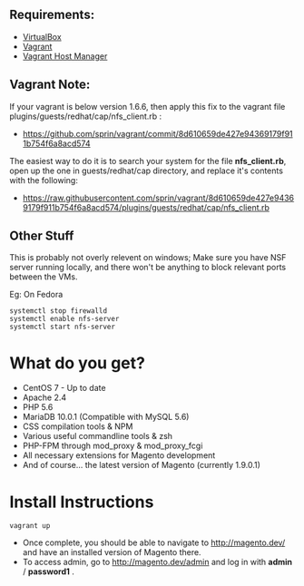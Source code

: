 ## Requirements: ##
+ [VirtualBox](https://www.virtualbox.org/wiki/Downloads)
+ [Vagrant](http://www.vagrantup.com/downloads.html)
+ [Vagrant Host Manager](https://github.com/smdahlen/vagrant-hostmanager)


## Vagrant Note: ##
If your vagrant is below version 1.6.6, then apply this fix to the vagrant file plugins/guests/redhat/cap/nfs_client.rb :
 * https://github.com/sprin/vagrant/commit/8d610659de427e94369179f911b754f6a8acd574

The easiest way to do it is to search your system for the file **nfs_client.rb**, open up the one in guests/redhat/cap directory, and replace it's contents with the following:
 * https://raw.githubusercontent.com/sprin/vagrant/8d610659de427e94369179f911b754f6a8acd574/plugins/guests/redhat/cap/nfs_client.rb


## Other Stuff ##
This is probably not overly relevent on windows; Make sure you have NSF server running locally, and there won't be anything to block relevant ports between the VMs.

Eg: On Fedora
```
systemctl stop firewalld
systemctl enable nfs-server
systemctl start nfs-server 
```


# What do you get? #
 * CentOS 7 - Up to date 
 * Apache 2.4
 * PHP 5.6
 * MariaDB 10.0.1 (Compatible with MySQL 5.6)
 * CSS compilation tools & NPM
 * Various useful commandline tools & zsh
 * PHP-FPM through mod_proxy & mod_proxy_fcgi
 * All necessary extensions for Magento development
 * And of course... the latest version of Magento (currently 1.9.0.1)


# Install Instructions #
```
vagrant up
```

 * Once complete, you should be able to navigate to http://magento.dev/ and have an installed version of Magento there.
 * To access admin, go to http://magento.dev/admin and log in with **admin** / **password1** .
